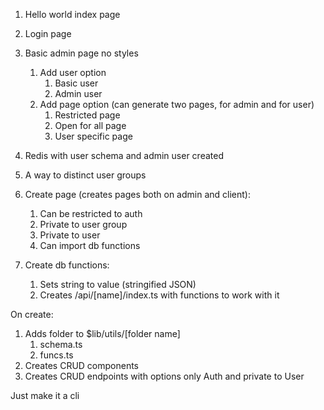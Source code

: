 1. Hello world index page
2. Login page
3. Basic admin page no styles
    1. Add user option
        1. Basic user
        2. Admin user
    2. Add page option (can generate two pages, for admin and for user)
        1. Restricted page
        2. Open for all page
        3. User specific page
4. Redis with user schema and admin user created

1. A way to distinct user groups
2. Create page (creates pages both on admin and client):
    1. Can be restricted to auth
    2. Private to user group
    3. Private to user
    4. Can import db functions
3. Create db functions:
    1. Sets string to value (stringified  JSON)
    2. Creates /api/[name]/index.ts with functions to work with it

On create:
1. Adds folder to $lib/utils/[folder name]
    1. schema.ts
    2. funcs.ts
2. Creates CRUD components
3. Creates CRUD endpoints with options only Auth and private to User

Just make it a cli